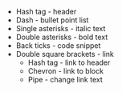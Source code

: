 - Hash tag - header
- Dash - bullet point list
- Single asterisks - italic text
- Double asterisks - bold text
- Back ticks - code snippet
- Double square brackets - link
	- Hash tag - link to header
	- Chevron - link to block
	- Pipe - change link text